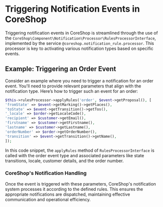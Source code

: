 # Triggering Notification Events in CoreShop

Triggering notification events in CoreShop is streamlined through the use of
the `CoreShop\Component\Notification\Processor\RulesProcessorInterface`, implemented by the
service `@coreshop.notification_rule.processor`. This processor is key to activating various notification types based on
specific events.

## Example: Triggering an Order Event

Consider an example where you need to trigger a notification for an order event. You'll need to provide relevant
parameters that align with the notification type. Here’s how to trigger such an event for an order:

```php
$this->rulesProcessor->applyRules('order', $event->getProposal(), [
'fromState' => $event->getMarking()->getPlaces(),
'toState' => $event->getTransition()->getTos(),
'_locale' => $order->getLocaleCode(),
'recipient' => $customer->getEmail(),
'firstname' => $customer->getFirstname(),
'lastname' => $customer->getLastname(),
'orderNumber' => $order->getOrderNumber(),
'transition' => $event->getTransition()->getName(),
]);
```

In this code snippet, the `applyRules` method of `RulesProcessorInterface` is called with the order event type and
associated parameters like state transitions, locale, customer details, and the order number.

### CoreShop's Notification Handling

Once the event is triggered with these parameters, CoreShop's notification system processes it according to the defined
rules. This ensures the appropriate notifications are dispatched, maintaining effective communication and operational
efficiency.
